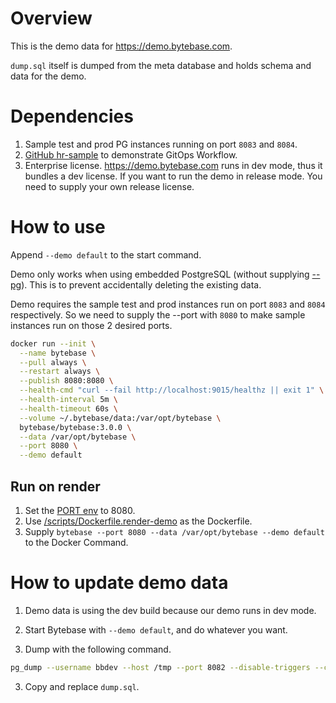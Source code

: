 # Overview

This is the demo data for https://demo.bytebase.com.

`dump.sql` itself is dumped from the meta database and holds schema and data for the demo.

# Dependencies

1. Sample test and prod PG instances running on port `8083` and `8084`.
1. [GitHub hr-sample](https://github.com/s-bytebase/hr-sample) to demonstrate GitOps Workflow.
1. Enterprise license. https://demo.bytebase.com runs in dev mode, thus it bundles a dev license. If
   you want to run the demo in release mode. You need to supply your own release license.

# How to use

Append `--demo default` to the start command.

Demo only works when using embedded PostgreSQL (without supplying [--pg](https://www.bytebase.com/docs/reference/command-line/#pg-string)). This is to prevent accidentally deleting the existing data.

Demo requires the sample test and prod instances run on port `8083` and `8084` respectively. So we need to
supply the --port with `8080` to make sample instances run on those 2 desired ports.

```bash
docker run --init \
  --name bytebase \
  --pull always \
  --restart always \
  --publish 8080:8080 \
  --health-cmd "curl --fail http://localhost:9015/healthz || exit 1" \
  --health-interval 5m \
  --health-timeout 60s \
  --volume ~/.bytebase/data:/var/opt/bytebase \
  bytebase/bytebase:3.0.0 \
  --data /var/opt/bytebase \
  --port 8080 \
  --demo default
```

## Run on render

1. Set the [PORT env](https://render.com/docs/environment-variables#all-services-1) to 8080.
1. Use [/scripts/Dockerfile.render-demo](https://github.com/bytebase/bytebase/blob/main/scripts/Dockerfile.render-demo) as the Dockerfile.
1. Supply `bytebase --port 8080 --data /var/opt/bytebase --demo default` to the Docker Command.

# How to update demo data

1. Demo data is using the dev build because our demo runs in dev mode.

1. Start Bytebase with `--demo default`, and do whatever you want.

1. Dump with the following command.

```bash
pg_dump --username bbdev --host /tmp --port 8082 --disable-triggers --column-inserts --on-conflict-do-nothing bbdev > /tmp/dump.sql
```

3. Copy and replace `dump.sql`.
